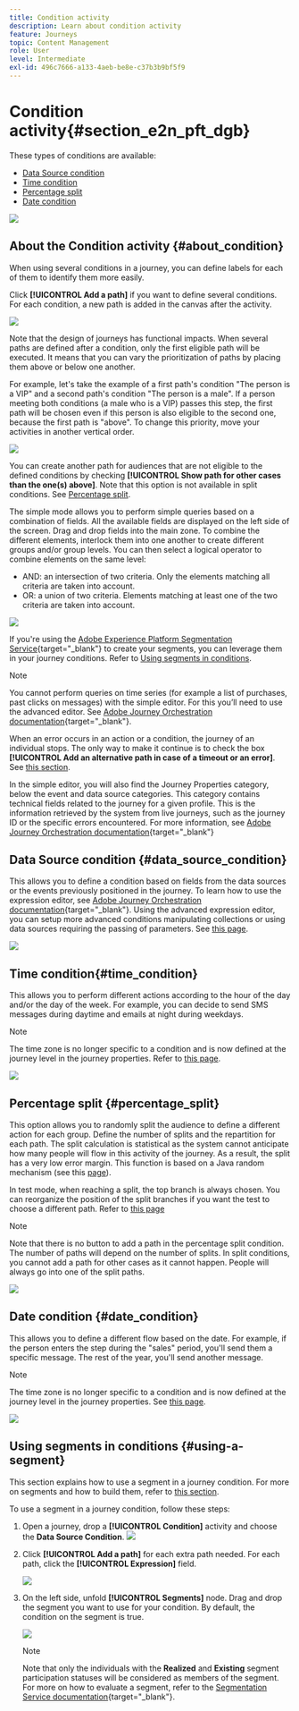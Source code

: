 ```yaml
---
title: Condition activity
description: Learn about condition activity
feature: Journeys
topic: Content Management
role: User
level: Intermediate
exl-id: 496c7666-a133-4aeb-be8e-c37b3b9bf5f9
---
```

# Condition activity{#section_e2n_pft_dgb}

These types of conditions are available:

* [Data Source condition](#data_source_condition) 
* [Time condition](#time_condition) 
* [Percentage split](#percentage_split) 
* [Date condition](#date_condition)

![](../assets/journey49.png)

## About the Condition activity {#about_condition}

When using several conditions in a journey, you can define labels for each of them to identify them more easily.

Click **[!UICONTROL Add a path]** if you want to define several conditions. For each condition, a new path is added in the canvas after the activity.

![](../assets/journey47.png)

Note that the design of journeys has functional impacts. When several paths are defined after a condition, only the first eligible path will be executed. It means that you can vary the prioritization of paths by placing them above or below one another.

For example, let's take the example of a first path's condition "The person is a VIP" and a second path's condition "The person is a male". If a person meeting both conditions (a male who is a VIP) passes this step, the first path will be chosen even if this person is also eligible to the second one, because the first path is "above". To change this priority, move your activities in another vertical order.

![](../assets/journey48.png)

You can create another path for audiences that are not eligible to the defined conditions by checking **[!UICONTROL Show path for other cases than the one(s) above]**. Note that this option is not available in split conditions. See [Percentage split](#percentage_split).

The simple mode allows you to perform simple queries based on a combination of fields. All the available fields are displayed on the left side of the screen. Drag and drop fields into the main zone. To combine the different elements, interlock them into one another to create different groups and/or group levels. You can then select a logical operator to combine elements on the same level:

* AND: an intersection of two criteria. Only the elements matching all criteria are taken into account.
* OR: a union of two criteria. Elements matching at least one of the two criteria are taken into account.

![](../assets/journey64.png)

If you're using the [Adobe Experience Platform Segmentation Service](https://experienceleague.adobe.com/docs/experience-platform/segmentation/home.html){target="_blank"} to create your segments, you can leverage them in your journey conditions. Refer to [Using segments in conditions](../building-journeys/condition-activity.md#using-a-segment).


>[!NOTE]
>
>You cannot perform queries on time series (for example a list of purchases, past clicks on messages) with the simple editor. For this you’ll need to use the advanced editor. See [Adobe Journey Orchestration documentation](https://experienceleague.adobe.com/docs/journeys/using/building-advanced-conditions-journeys/expressionadvanced.html){target="_blank"}.

When an error occurs in an action or a condition, the journey of an individual stops. The only way to make it continue is to check the box **[!UICONTROL Add an alternative path in case of a timeout or an error]**. See [this section](../building-journeys/using-the-journey-designer.md#paths).

In the simple editor, you will also find the Journey Properties category, below the event and data source categories. This category contains technical fields related to the journey for a given profile. This is the information retrieved by the system from live journeys, such as the journey ID or the specific errors encountered. For more information, see [Adobe Journey Orchestration documentation](https://experienceleague.adobe.com/docs/journeys/using/building-advanced-conditions-journeys/syntax/journey-properties.html){target="_blank"}

## Data Source condition {#data_source_condition}

This allows you to define a condition based on fields from the data sources or the events previously positioned in the journey. To learn how to use the expression editor, see [Adobe Journey Orchestration documentation](https://experienceleague.adobe.com/docs/journeys/using/building-advanced-conditions-journeys/expressionadvanced.html){target="_blank"}. Using the advanced expression editor, you can setup more advanced conditions manipulating collections or using data sources requiring the passing of parameters. See [this page](../datasource/external-data-sources.md).

![](../assets/journey50.png)

## Time condition{#time_condition}

This allows you to perform different actions according to the hour of the day and/or the day of the week. For example, you can decide to send SMS messages during daytime and emails at night during weekdays.

>[!NOTE]
>
>The time zone is no longer specific to a condition and is now defined at the journey level in the journey properties. Refer to [this page](../building-journeys/timezone-management.md).

![](../assets/journey51.png)

## Percentage split {#percentage_split}

This option allows you to randomly split the audience to define a different action for each group. Define the number of splits and the repartition for each path. The split calculation is statistical as the system cannot anticipate how many people will flow in this activity of the journey. As a result, the split has a very low error margin. This function is based on a Java random mechanism (see this [page](https://docs.oracle.com/javase/7/docs/api/java/util/Random.html)).

In test mode, when reaching a split, the top branch is always chosen. You can reorganize the position of the split branches if you want the test to choose a different path. Refer to [this page](../building-journeys/testing-the-journey.md)

>[!NOTE]
>
>Note that there is no button to add a path in the percentage split condition. The number of paths will depend on the number of splits. In split conditions, you cannot add a path for other cases as it cannot happen. People will always go into one of the split paths.

![](../assets/journey52.png)

## Date condition {#date_condition}

This allows you to define a different flow based on the date. For example, if the person enters the step during the "sales" period, you'll send them a specific message. The rest of the year, you'll send another message.

>[!NOTE]
>
>The time zone is no longer specific to a condition and is now defined at the journey level in the journey properties. See [this page](../building-journeys/timezone-management.md).

![](../assets/journey53.png)

<!--

## Profile cap {#profile_cap}

Use this condition type to set a maximum number of profiles for a journey path. When this limit is reached, the entering profiles take an alternate path.

You can use this condition type to ramp up the volume of your deliveries. See this [use case](ramp-up-deliveries-uc.md).

The default cap is 1000. You can set an integer value from 1 to 20,000.

The counter applies only to the selected journey version. The counter is reset to zero after 180 days. After a reset, the entering profiles take the nominal path again until the counter limit is reached.

The nominal path always has priority over the alternate path, even if you move the alternate path above the nominal path on the journey canvas.

![](../assets/profile-cap-condition.png)

-->

## Using segments in conditions {#using-a-segment}

This section explains how to use a segment in a journey condition. For more on segments and how to build them, refer to [this section](../segment/about-segments.md).

To use a segment in a journey condition, follow these steps:

1. Open a journey, drop a **[!UICONTROL Condition]** activity and choose the **Data Source Condition**.
   ![](../assets/journey47.png)

1. Click **[!UICONTROL Add a path]** for each extra path needed. For each path, click the **[!UICONTROL Expression]** field.

   ![](../assets/segment3.png)

1. On the left side, unfold **[!UICONTROL Segments]** node. Drag and drop the segment you want to use for your condition. By default, the condition on the segment is true.

   ![](../assets/segment4.png)

   >[!NOTE]
   >
   >Note that only the individuals with the **Realized** and **Existing** segment participation statuses will be considered as members of the segment. For more on how to evaluate a segment, refer to the [Segmentation Service documentation](https://experienceleague.adobe.com/docs/experience-platform/segmentation/tutorials/evaluate-a-segment.html#interpret-segment-results){target="_blank"}.
